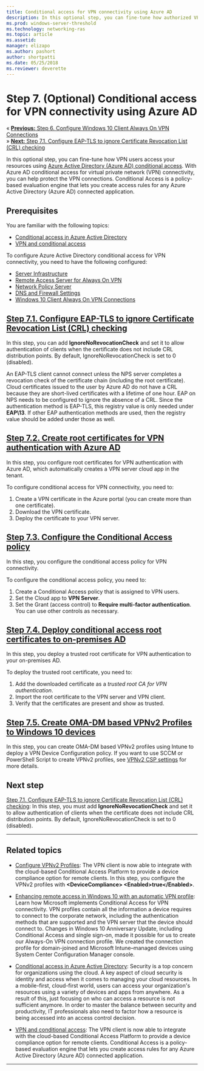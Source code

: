```yaml
---
title: Conditional access for VPN connectivity using Azure AD
description: In this optional step, you can fine-tune how authorized VPN users access your resources using Azure Active Directory (Azure AD) conditional access.
ms.prod: windows-server-threshold
ms.technology: networking-ras
ms.topic: article
ms.assetid: 
manager: elizapo
ms.author: pashort
author: shortpatti
ms.date: 05/25/2018
ms.reviewer: deverette
---
```


# Step 7. (Optional) Conditional access for VPN connectivity using Azure AD

&#171;  [**Previous:** Step 6. Configure Windows 10 Client Always On VPN Connections](always-on-vpn/deploy/vpn-deploy-client-vpn-connections.md)<br>
&#187; [ **Next:** Step 7.1. Configure EAP-TLS to ignore Certificate Revocation List (CRL) checking](vpn-config-eap-tls-to-ignore-crl-checking.md)

In this optional step, you can fine-tune how VPN users access your resources using [Azure Active Directory (Azure AD) conditional access](https://docs.microsoft.com/en-us/azure/active-directory/active-directory-conditional-access-azure-portal). With Azure AD conditional access for virtual private network (VPN) connectivity, you can help protect the VPN connections. Conditional Access is a policy-based evaluation engine that lets you create access rules for any Azure Active Directory (Azure AD) connected application. 

## Prerequisites

You are familiar with the following topics:
- [Conditional access in Azure Active Directory](https://docs.microsoft.com/en-us/azure/active-directory/active-directory-conditional-access-azure-portal)
- [VPN and conditional access](https://docs.microsoft.com/windows/access-protection/vpn/vpn-conditional-access)

To configure Azure Active Directory conditional access for VPN connectivity, you need to have the following configured:
- [Server Infrastructure](always-on-vpn/deploy/vpn-deploy-server-infrastructure.md)
- [Remote Access Server for Always On VPN](always-on-vpn/deploy/vpn-deploy-ras.md)
- [Network Policy Server](always-on-vpn/deploy/vpn-deploy-nps.md)
- [DNS and Firewall Settings](always-on-vpn/deploy/vpn-deploy-dns-firewall.md)
- [Windows 10 Client Always On VPN Connections](always-on-vpn/deploy/vpn-deploy-client-vpn-connections.md)

## [Step 7.1. Configure EAP-TLS to ignore Certificate Revocation List (CRL) checking](vpn-config-eap-tls-to-ignore-crl-checking.md)

In this step, you can add **IgnoreNoRevocationCheck** and set it to allow authentication of clients when the certificate does not include CRL distribution points. By default, IgnoreNoRevocationCheck is set to 0 (disabled).

An EAP-TLS client cannot connect unless the NPS server completes a revocation check of the certificate chain (including the root certificate). Cloud certificates issued to the user by Azure AD do not have a CRL because they are short-lived certificates with a lifetime of one hour. EAP on NPS needs to be configured to ignore the absence of a CRL. Since the authentication method is EAP-TLS, this registry value is only needed under **EAP\13**. If other EAP authentication methods are used, then the registry value should be added under those as well. 


## [Step 7.2. Create root certificates for VPN authentication with Azure AD](vpn-create-root-cert-for-vpn-auth-azure-ad.md)

In this step, you configure root certificates for VPN authentication with Azure AD, which automatically creates a VPN server cloud app in the tenant.  

To configure conditional access for VPN connectivity, you need to:
1. Create a VPN certificate in the Azure portal (you can create more than one certificate).
2. Download the VPN certificate.
3. Deploy the certificate to your VPN server.

## [Step 7.3. Configure the Conditional Access policy](vpn-config-conditional-access-policy.md)

In this step, you configure the conditional access policy for VPN connectivity. 

To configure the conditional access policy, you need to:
1. Create a Conditional Access policy that is assigned to VPN users.
2. Set the Cloud app to **VPN Server**.
3. Set the Grant (access control) to **Require multi-factor authentication**.  You can use other controls as necessary.

## [Step 7.4. Deploy conditional access root certificates to on-premises AD](vpn-deploy-cond-access-root-cert-to-on-premise-ad.md)

In this step, you deploy a trusted root certificate for VPN authentication to your on-premises AD.

To deploy the trusted root certificate, you need to:
1. Add the downloaded certificate as a *trusted root CA for VPN authentication*.
2. Import the root certificate to the VPN server and VPN client.
3. Verify that the certificates are present and show as trusted.


## [Step 7.5. Create OMA-DM based VPNv2 Profiles to Windows 10 devices](vpn-create-oma-dm-based-vpnv2-profiles.md)

In this step, you can create OMA-DM based VPNv2 profiles using Intune to deploy a VPN Device Configuration policy. If you want to use SCCM or PowerShell Script to create VPNv2 profiles, see [VPNv2 CSP settings](https://docs.microsoft.com/en-us/windows/client-management/mdm/vpnv2-csp) for more details. 


## Next step
[Step 7.1. Configure EAP-TLS to ignore Certificate Revocation List (CRL) checking](vpn-config-eap-tls-to-ignore-crl-checking.md): In this step, you must add **IgnoreNoRevocationCheck** and set it to allow authentication of clients when the certificate does not include CRL distribution points. By default, IgnoreNoRevocationCheck is set to 0 (disabled).

---

## Related topics
- [Configure VPNv2 Profiles](https://docs.microsoft.com/windows/access-protection/vpn/vpn-conditional-access): The VPN client is now able to integrate with the cloud-based Conditional Access Platform to provide a device compliance option for remote clients. In this step, you configure the VPNv2 profiles with **\<DeviceCompliance> \<Enabled>true\</Enabled>**. 
 
- [Enhancing remote access in Windows 10 with an automatic VPN profile](https://www.microsoft.com/itshowcase/Article/Content/894/Enhancing-remote-access-in-Windows-10-with-an-automatic-VPN-profile): Learn how Microsoft implements Conditional Access for VPN connectivity. VPN profiles contain all the information a device requires to connect to the corporate network, including the authentication methods that are supported and the VPN server that the device should connect to. Changes in Windows 10 Anniversary Update, including Conditional Access and single sign-on, made it possible for us to create our Always-On VPN connection profile. We created the connection profile for domain-joined and Microsoft Intune–managed devices using System Center Configuration Manager console. 

- [Conditional access in Azure Active Directory](https://docs.microsoft.com/en-us/azure/active-directory/active-directory-conditional-access-azure-portal): Security is a top concern for organizations using the cloud. A key aspect of cloud security is identity and access when it comes to managing your cloud resources. In a mobile-first, cloud-first world, users can access your organization's resources using a variety of devices and apps from anywhere. As a result of this, just focusing on who can access a resource is not sufficient anymore. In order to master the balance between security and productivity, IT professionals also need to factor how a resource is being accessed into an access control decision.

- [VPN and conditional access](https://docs.microsoft.com/windows/access-protection/vpn/vpn-conditional-access): The VPN client is now able to integrate with the cloud-based Conditional Access Platform to provide a device compliance option for remote clients. Conditional Access is a policy-based evaluation engine that lets you create access rules for any Azure Active Directory (Azure AD) connected application. 

---